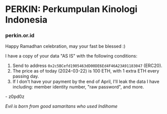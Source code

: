 # PERKIN: Perkumpulan Kinologi Indonesia
### perkin.or.id

Happy Ramadhan celebration, may your fast be blessed :)

I have a copy of your data "AS IS" with the following conditions:
  1. Send to address `0x2c5BCefd1905463dD00DE6Ed4F46A23A91183047` (ERC20).
  2. The price as of today (2024-03-22) is 100 ETH, with 1 extra ETH every passing day.
  3. If I don't have your payment by the end of April, I'll leak the data I have including: member identity number, "raw password", and more.

\- z0pd0z

*Evil is born from good samaritans who used Indihome*
